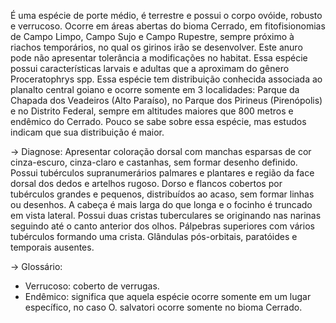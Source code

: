﻿É uma espécie de porte médio, é terrestre e possui o corpo ovóide, robusto e verrucoso. Ocorre em áreas abertas do bioma Cerrado, em fitofisionomias de Campo Limpo, Campo Sujo e Campo Rupestre, sempre próximo à riachos temporários, no qual os girinos irão se desenvolver. Este anuro pode não apresentar tolerância a modificações no habitat. Essa espécie possui características larvais e adultas que a aproximam do gênero Proceratophrys spp.
Essa espécie tem distribuição conhecida associada ao planalto central goiano e ocorre somente em 3 localidades: Parque da Chapada dos Veadeiros (Alto Paraíso), no Parque dos Pirineus (Pirenópolis) e no Distrito Federal, sempre em altitudes maiores que 800 metros e endêmico do Cerrado. Pouco se sabe sobre essa espécie, mas estudos indicam que sua distribuição é maior. 


-> Diagnose:
Apresentar coloração dorsal com manchas esparsas de cor cinza-escuro, cinza-claro e castanhas, sem formar desenho definido. Possui tubérculos supranumerários palmares e plantares e região da face dorsal dos dedos e artelhos rugoso. Dorso e flancos cobertos por tubérculos grandes e pequenos, distribuídos ao acaso, sem formar linhas ou desenhos. A cabeça é mais larga do que longa e o focinho é truncado em vista lateral. Possui duas cristas tuberculares se originando nas narinas seguindo até o canto anterior dos olhos. Pálpebras superiores com vários tubérculos formando uma crista. Glândulas pós-orbitais, paratóides e temporais ausentes.    


-> Glossário:
- Verrucoso: coberto de verrugas.
- Endêmico: significa que aquela espécie ocorre somente em um lugar específico, no caso O. salvatori ocorre somente no bioma Cerrado.